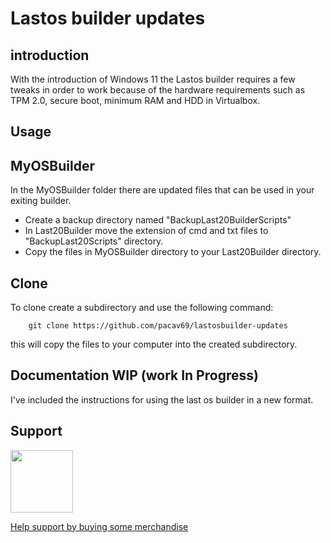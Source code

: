 # Lastos builder updates

## introduction

With the introduction of Windows 11 the Lastos builder requires a few tweaks in order to work because of the hardware requirements such as TPM 2.0, secure boot, minimum RAM and HDD in Virtualbox.

## Usage

## MyOSBuilder

In the MyOSBuilder folder there are updated files that can be used in your exiting builder.

* Create a backup directory named "BackupLast20BuilderScripts"
* In Last20Builder move the extension of cmd and txt files to "BackupLast20Scripts" directory.
* Copy the files in MyOSBuilder directory to your Last20Builder directory.

## Clone

To clone create a subdirectory and use the following command:

        git clone https://github.com/pacav69/lastosbuilder-updates 

this will copy the files to your computer into the created subdirectory.

## Documentation WIP (work In Progress)

I've included the instructions for using the last os builder in a new format.


## Support

<img src="https://vangogh.teespring.com/v3/image/SugZ-DRGZXUTuSzfrFtaOU3TAUQ/800/800.jpg" width="100px"  height="100px">

[Help support by buying some merchandise](https://cavtronics-3.creator-spring.com/)


